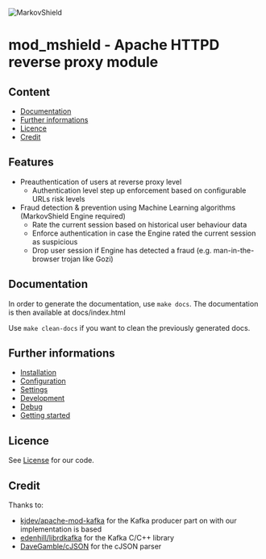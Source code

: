 ![MarkovShield](https://bitbucket.org/markovshield/mod_mshield/raw/develop/resources/markovshield_logo.png)

# mod_mshield - Apache HTTPD reverse proxy module

## Content
* [Documentation](#markdown-header-documentation)
* [Further informations](#markdown-header-further-informations)
* [Licence](#markdown-header-licence)
* [Credit](#markdown-header-credit)

## Features
* Preauthentication of users at reverse proxy level
  * Authentication level step up enforcement based on configurable URLs risk levels
* Fraud detection & prevention using Machine Learning algorithms (MarkovShield Engine required)
  * Rate the current session based on historical user behaviour data
  * Enforce authentication in case the Engine rated the current session as suspicious
  * Drop user session if Engine has detected a fraud (e.g. man-in-the-browser trojan like Gozi)

## Documentation
In order to generate the documentation, use `make docs`. The documentation is then available at docs/index.html

Use `make clean-docs` if you want to clean the previously generated docs.

## Further informations
* [Installation](documentations/INSTALLATION.md)
* [Configuration](documentations/CONFIGURATION.md)
* [Settings](documentations/SETTINGS.md)
* [Development](documentations/DEVELOPMENT.md)
* [Debug](documentations/DEBUG.md)
* [Getting started](documentations/GETTING_STARTED.md)

## Licence
See [License](LICENSE.md) for our code.

## Credit
Thanks to:

* [kjdev/apache-mod-kafka](https://github.com/kjdev/apache-mod-kafka) for the Kafka producer part on with our implementation is based
* [edenhill/librdkafka](https://github.com/edenhill/librdkafka) for the Kafka C/C++ library
* [DaveGamble/cJSON](https://github.com/DaveGamble/cJSON) for the cJSON parser
